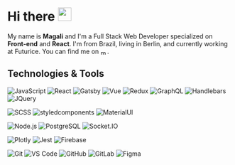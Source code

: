 # Hi there  <img src="https://raw.githubusercontent.com/MartinHeinz/MartinHeinz/master/wave.gif" width="30px"> #

My name is **Magali** and I'm a Full Stack Web Developer specialized on **Front-end** and **React**. I'm from Brazil, living in Berlin, and currently working at Futurice. You can find me on
<a href="https://linkedin.com/in/magaligoncalvess" target="blank"><img align="center" src="https://raw.githubusercontent.com/rahuldkjain/github-profile-readme-generator/master/src/images/icons/Social/linked-in-alt.svg" alt="magaligoncalvess" height="12.5" width="15" /></a>.

## Technologies & Tools ##
![JavaScript](https://img.shields.io/badge/-JavaScript-black?style=flat-square&logo=javascript)
![React](https://img.shields.io/badge/-React-black?style=flat-square&logo=react)
![Gatsby](https://img.shields.io/badge/-Gatsby-7127b6?style=flat-square&logo=gatsby)
![Vue](https://img.shields.io/badge/-Vue-black?style=flat-square&logo=vuedotjs)
![Redux](https://img.shields.io/badge/-Redux-764ab9?style=flat-square&logo=redux)
![GraphQL](https://img.shields.io/badge/-GraphQL-e035a4?style=flat-square&logo=GraphQL)
![Handlebars](https://img.shields.io/badge/-Handlebars-black?style=flat-square&logo=handlebarsdotjs)
![JQuery](https://img.shields.io/badge/-JQuery-007ACC?style=flat-square&logo=jquery)

![SCSS](https://img.shields.io/badge/-SCSS-black?style=flat-square&logo=sass)
![styledcomponents](https://img.shields.io/badge/-styledcomponents-3e3e3e?style=flat-square&logo=styled-components)
![MaterialUI](https://img.shields.io/badge/-MaterialUI-0081CB?style=flat-square&logo=material-UI)

![Node.js](https://img.shields.io/badge/Node.js/Express.js-black?style=flat-square&logo=nodedotjs)
![PostgreSQL](https://img.shields.io/badge/PostgreSQL-yellow?style=flat-square&logo=PostgreSQL)
![Socket.IO](https://img.shields.io/badge/Socket.IO-green?style=flat-square&logo=socketdotio)

![Plotly](https://img.shields.io/badge/Plotly.js-black?style=flat-square&logo=plotly)
![Jest](https://img.shields.io/badge/Jest-e035a4?style=flat-square&logo=Jest)
![Firebase](https://img.shields.io/badge/Firebase-0081CB?style=flat-square&logo=firebase)

![Git](https://img.shields.io/badge/-Git-black?style=flat-square&logo=git)
![VS Code](https://img.shields.io/badge/-VS%20Code-007ACC?style=flat-square&logo=visual-studio-code)
![GitHub](https://img.shields.io/badge/-GitHub-181717?style=flat-square&logo=github)
![GitLab](https://img.shields.io/badge/-GitLab-FCA121?style=flat-square&logo=gitlab)
![Figma](https://img.shields.io/badge/-Figma-black?style=flat-square&logo=figma)



<!--
```js
const maga = {
  code: [Javascript, HTML, CSS, Node, Python],
  frameworks: [Vue, Express, Jest],
  libraries: [React, Redux, JQuery],
  database: "Postgres",
  dataframe: [Panda, NumPy],
  tools: git,
  hobbies: ["Knit", "Crochet", "Embroidery"]
}
``` -->
